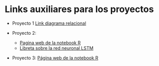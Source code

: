 # Links auxiliares para los proyectos

* Proyecto 1
[Link diagrama relacional](CursoPrope/TableroPowerBI/DiagramaRelacional.html)

* Proyecto 2:
  * [Pagina web de la notebook R](AccionesGoogle/Notebook_pagina.html)
  * [Libreta sobre la red neuronal LSTM](AccionesGoogle/Prediccion2_LSTM.html)

* Proyecto 3:
[Página web de la notebook R](ModeloARIMA1/ModeloARIMA1.html)
